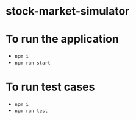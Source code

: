 # stock-market-simulator
# To run the application 
- `npm i`
- `npm run start`
# To run test cases 
- `npm i`
- `npm run test`
